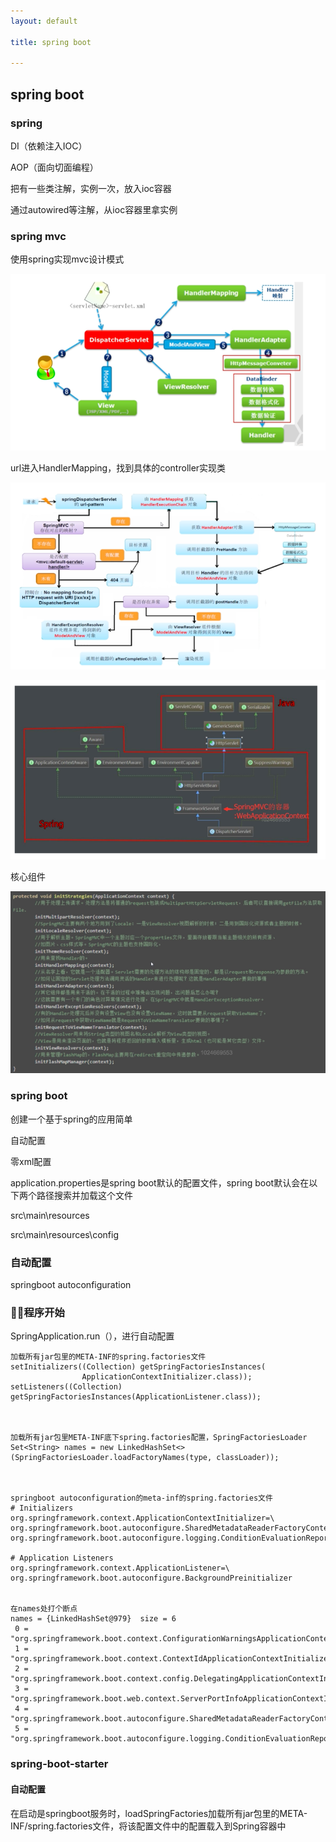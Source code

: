 ```yaml
---
layout: default

title: spring boot

---
```


## spring boot

### spring
DI（依赖注入IOC）

AOP（面向切面编程）

把有一些类注解，实例一次，放入ioc容器

通过autowired等注解，从ioc容器里拿实例

### spring mvc
使用spring实现mvc设计模式

![](https://github.com/garydai/garydai.github.com/raw/master/_posts/pic/springmvc.png)

url进入HandlerMapping，找到具体的controller实现类

![](https://github.com/garydai/garydai.github.com/raw/master/_posts/pic/springmvc2.png)

![](https://github.com/garydai/garydai.github.com/raw/master/_posts/pic/springmvc3.png)

核心组件

![](https://github.com/garydai/garydai.github.com/raw/master/_posts/pic/springmvc4.png)

### spring boot

创建一个基于spring的应用简单

自动配置

零xml配置

application.properties是spring boot默认的配置文件，spring boot默认会在以下两个路径搜索并加载这个文件

src\main\resources

src\main\resources\config


### 自动配置
springboot autoconfiguration

### 程序开始
SpringApplication.run（），进行自动配置

```
加载所有jar包里的META-INF的spring.factories文件
setInitializers((Collection) getSpringFactoriesInstances(
				ApplicationContextInitializer.class));
setListeners((Collection) getSpringFactoriesInstances(ApplicationListener.class));



加载所有jar包里META-INF底下spring.factories配置，SpringFactoriesLoader
Set<String> names = new LinkedHashSet<>(SpringFactoriesLoader.loadFactoryNames(type, classLoader));



springboot autoconfiguration的meta-inf的spring.factories文件
# Initializers
org.springframework.context.ApplicationContextInitializer=\
org.springframework.boot.autoconfigure.SharedMetadataReaderFactoryContextInitializer,\
org.springframework.boot.autoconfigure.logging.ConditionEvaluationReportLoggingListener

# Application Listeners
org.springframework.context.ApplicationListener=\
org.springframework.boot.autoconfigure.BackgroundPreinitializer


在names处打个断点
names = {LinkedHashSet@979}  size = 6
 0 = "org.springframework.boot.context.ConfigurationWarningsApplicationContextInitializer"
 1 = "org.springframework.boot.context.ContextIdApplicationContextInitializer"
 2 = "org.springframework.boot.context.config.DelegatingApplicationContextInitializer"
 3 = "org.springframework.boot.web.context.ServerPortInfoApplicationContextInitializer"
 4 = "org.springframework.boot.autoconfigure.SharedMetadataReaderFactoryContextInitializer"
 5 = "org.springframework.boot.autoconfigure.logging.ConditionEvaluationReportLoggingListener"

```


### spring-boot-starter
#### 自动配置

在启动是springboot服务时，loadSpringFactories加载所有jar包里的META-INF/spring.factories文件，将该配置文件中的配置载入到Spring容器中




